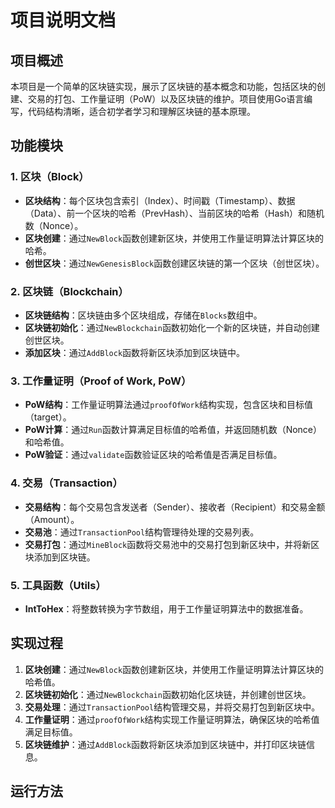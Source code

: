 # 项目说明文档

## 项目概述

本项目是一个简单的区块链实现，展示了区块链的基本概念和功能，包括区块的创建、交易的打包、工作量证明（PoW）以及区块链的维护。项目使用Go语言编写，代码结构清晰，适合初学者学习和理解区块链的基本原理。

## 功能模块

### 1. 区块（Block）
- **区块结构**：每个区块包含索引（Index）、时间戳（Timestamp）、数据（Data）、前一个区块的哈希（PrevHash）、当前区块的哈希（Hash）和随机数（Nonce）。
- **区块创建**：通过`NewBlock`函数创建新区块，并使用工作量证明算法计算区块的哈希。
- **创世区块**：通过`NewGenesisBlock`函数创建区块链的第一个区块（创世区块）。

### 2. 区块链（Blockchain）
- **区块链结构**：区块链由多个区块组成，存储在`Blocks`数组中。
- **区块链初始化**：通过`NewBlockchain`函数初始化一个新的区块链，并自动创建创世区块。
- **添加区块**：通过`AddBlock`函数将新区块添加到区块链中。

### 3. 工作量证明（Proof of Work, PoW）
- **PoW结构**：工作量证明算法通过`proofOfWork`结构实现，包含区块和目标值（target）。
- **PoW计算**：通过`Run`函数计算满足目标值的哈希值，并返回随机数（Nonce）和哈希值。
- **PoW验证**：通过`validate`函数验证区块的哈希值是否满足目标值。

### 4. 交易（Transaction）
- **交易结构**：每个交易包含发送者（Sender）、接收者（Recipient）和交易金额（Amount）。
- **交易池**：通过`TransactionPool`结构管理待处理的交易列表。
- **交易打包**：通过`MineBlock`函数将交易池中的交易打包到新区块中，并将新区块添加到区块链。

### 5. 工具函数（Utils）
- **IntToHex**：将整数转换为字节数组，用于工作量证明算法中的数据准备。

## 实现过程

1. **区块创建**：通过`NewBlock`函数创建新区块，并使用工作量证明算法计算区块的哈希值。
2. **区块链初始化**：通过`NewBlockchain`函数初始化区块链，并创建创世区块。
3. **交易处理**：通过`TransactionPool`结构管理交易，并将交易打包到新区块中。
4. **工作量证明**：通过`proofOfWork`结构实现工作量证明算法，确保区块的哈希值满足目标值。
5. **区块链维护**：通过`AddBlock`函数将新区块添加到区块链中，并打印区块链信息。

## 运行方法